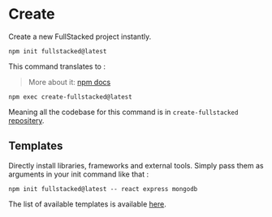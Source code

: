 # Create

Create a new FullStacked project instantly.

```shell
npm init fullstacked@latest
```

This command translates to :

> More about it: [npm docs](https://docs.npmjs.com/cli/v9/commands/npm-init#description)

```shell
npm exec create-fullstacked@latest
```

Meaning all the codebase for this command is in `create-fullstacked` [repositery](https://github.com/cplepage/create-fullstacked). 

## Templates

Directly install libraries, frameworks and external tools. Simply pass them as arguments in your init command like that :

```shell
npm init fullstacked@latest -- react express mongodb
```

The list of available templates is available [here](https://github.com/cplepage/create-fullstacked/tree/main/templates).
